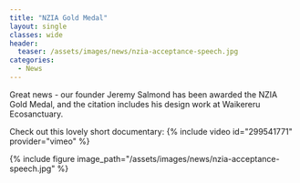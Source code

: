 ```yaml
---
title: "NZIA Gold Medal"
layout: single
classes: wide
header:
  teaser: /assets/images/news/nzia-acceptance-speech.jpg
categories:
  - News
---
```


Great news - our founder Jeremy Salmond has been awarded the NZIA Gold Medal, and the citation includes his design work at Waikereru Ecosanctuary.

Check out this lovely short documentary:
{% include video id="299541771" provider="vimeo" %}

{% include figure image_path="/assets/images/news/nzia-acceptance-speech.jpg" %}
